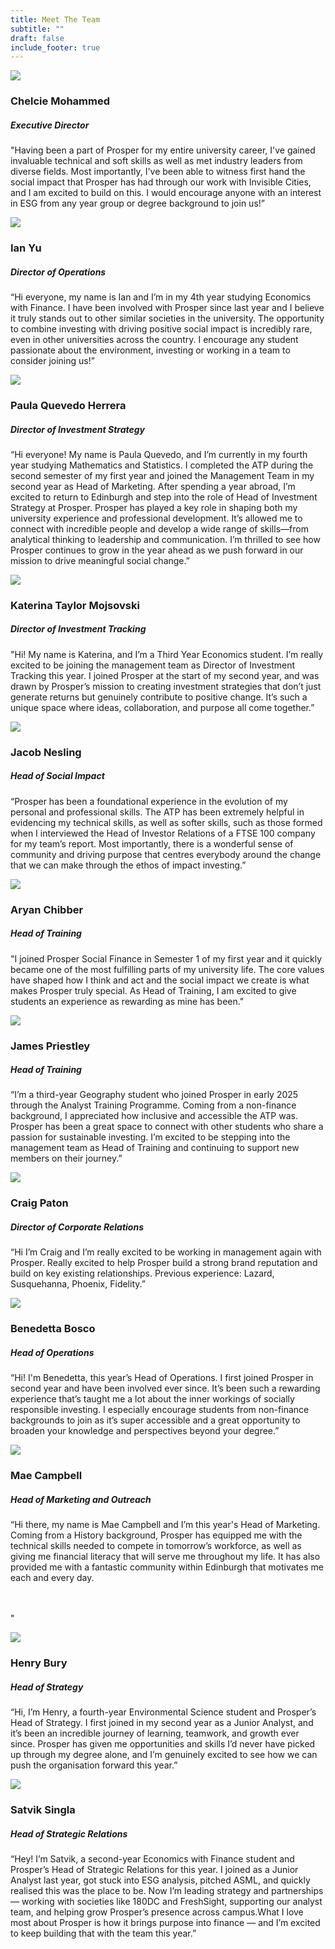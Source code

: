 ```yaml
---
title: Meet The Team
subtitle: ""
draft: false
include_footer: true
---
```

<div class="team-member">
<div class="team-image-container">
<img class="team-image" src="/images/chelcie.png">
<a href="https://www.linkedin.com/in/chelcie-mohammed-27398b257/">
<div class="linkedin-holder">
<i class="linkedin-icon fa fa-linkedin"></i>
</div>
</a>
</div>
<div class="team-info-container">
<h3 class="team-member-name">Chelcie Mohammed</h3>
<h5 class="team-member-position">Executive Director</h5>
<p>"Having been a part of Prosper for my entire university career, I've gained invaluable technical and soft skills as  well as met industry leaders from diverse fields. Most importantly, I've been able to witness first hand the social impact that Prosper has had through our work with Invisible Cities, and I am excited to build on this. I would encourage anyone with an interest in ESG from any year group or degree background to join us!”</p>
</div>
</div>

<div class="team-member">
<div class="team-image-container">
<img class="team-image" src="/images/ian.png">
<a href="https://www.linkedin.com/in/ian-yu-067b05159/">
<div class="linkedin-holder">
<i class="linkedin-icon fa fa-linkedin"></i>
</div>
</a>
</div>
<div class="team-info-container">
<h3 class="team-member-name">Ian Yu</h3>
<h5 class="team-member-position">Director of Operations</h5>
<p>“Hi everyone, my name is Ian and I’m in my 4th year studying Economics with Finance. I have been involved with Prosper since last year and I believe it truly stands out to other similar societies in the university. The opportunity to combine investing with driving positive social impact is incredibly rare, even in other universities across the country. I encourage any student passionate about the environment, investing or working in a team to consider joining us!”</p>
</div>
</div>

<div class="team-member">
<div class="team-image-container">
<img class="team-image" src=" /images/paula.png">
<a href="https://www.linkedin.com/in/paula-quevedo-76b536250/">
<div class="linkedin-holder">
<i class="linkedin-icon fa fa-linkedin"></i>
</div>
</a>
</div>
<div class="team-info-container">
<h3 class="team-member-name">Paula Quevedo Herrera</h3>
<h5 class="team-member-position">Director of Investment Strategy</h5>
<p>“Hi everyone! My name is Paula Quevedo, and I’m currently in my fourth year studying Mathematics and Statistics. I completed the ATP during the second semester of my first year and joined the Management Team in my second year as Head of Marketing. After spending a year abroad, I’m excited to return to Edinburgh and step into the role of Head of Investment Strategy at Prosper. Prosper has played a key role in shaping both my university experience and professional development. It’s allowed me to connect with incredible people and develop a wide range of skills—from analytical thinking to leadership and communication. I’m thrilled to see how Prosper continues to grow in the year ahead as we push forward in our mission to drive meaningful social change.”</p>
</div>
</div>

<div class="team-member">
<div class="team-image-container">
<img class="team-image" src="/images/katerina.jpeg"
<a href="https://www.linkedin.com/in/katerina-taylor-mojsovski-07503a263/">
<div class="linkedin-holder">
<i class="linkedin-icon fa fa-linkedin"></i>
</div>
</a>
</div>
<div class="team-info-container">
<h3 class="team-member-name">Katerina Taylor Mojsovski</h3>
<h5 class="team-member-position">Director of Investment Tracking</h5>
<p>"Hi! My name is Katerina, and I’m a Third Year Economics student. I’m really excited to be joining the management team as Director of Investment Tracking this year. I joined Prosper at the start of my second year, and was drawn by Prosper’s mission to creating investment strategies that don’t just generate returns but genuinely contribute to positive change. It’s such a unique space where ideas, collaboration, and purpose all come together.”</p>

</div>
</div>

<div class="team-member">
<div class="team-image-container">
<img class="team-image" src="/images/jacob.png">
<a href="https://www.linkedin.com/in/jacobrcnesling/">
<div class="linkedin-holder">
<i class="linkedin-icon fa fa-linkedin"></i>
</div>
</a>
</div>
<div class="team-info-container">
<h3 class="team-member-name">Jacob Nesling </h3>
<h5 class="team-member-position">Head of Social Impact</h5>
<p>“Prosper has been a foundational experience in the evolution of my personal and professional skills.  The ATP has been extremely helpful in evidencing my technical skills, as well as softer skills, such as those formed when I interviewed the Head of Investor Relations of a FTSE 100 company for my team’s report.  Most importantly, there is a wonderful sense of community and driving purpose that centres everybody around the change that we can make through the ethos of impact investing.”</p>
</div>
</div>

<div class="team-member">
<div class="team-image-container">
<img class="team-image" src="/images/aryan.png">
<a href="https://www.linkedin.com/in/aryanchibber/">

<div class="linkedin-holder">
<i class="linkedin-icon fa fa-linkedin"></i>
</div>
</a>
</div>
<div class="team-info-container">
<h3 class="team-member-name">Aryan Chibber</h3>
<h5 class="team-member-position">Head of Training</h5>
<p>"I joined Prosper Social Finance in Semester 1 of my first year and it quickly became one of the most fulfilling parts of my university life. The core values have shaped how I think and act and the social impact we create is what makes Prosper truly special. As Head of Training, I am excited to give students an experience as rewarding as mine has been."</p>
</div>
</div>

<div class="team-member">
<div class="team-image-container">
<img class="team-image" src="/images/james.png">
<a href="https://www.linkedin.com/in/jamespriestley/">
<i class="linkedin-icon fa fa-linkedin"></i>
</div>
</a>
</div>
<div class="team-info-container">
<h3 class="team-member-name">James Priestley</h3>
<h5 class="team-member-position">Head of Training</h5>
<p>“I’m a third-year Geography student who joined Prosper in early 2025 through the Analyst Training Programme. Coming from a non-finance background, I appreciated how inclusive and accessible the ATP was. Prosper has been a great space to connect with other students who share a passion for sustainable investing. I’m excited to be stepping into the management team as Head of Training and continuing to support new members on their journey.”</p>
</div>
</div>

<div class="team-member">
<div class="team-image-container">
<img class="team-image" src="/images/craig.png">
<a href="https://www.linkedin.com/in/craig-paton12/">
<div class="linkedin-holder">
<i class="linkedin-icon fa fa-linkedin"></i>
</div>
</a>
</div>
<div class="team-info-container">
<h3 class="team-member-name">Craig Paton</h3>
<h5 class="team-member-position">Director of Corporate Relations</h5>
<p>“Hi I’m Craig and I’m really excited to be working in management again with Prosper. Really excited to help Prosper build a strong brand reputation and build on key existing relationships. Previous experience: Lazard, Susquehanna, Phoenix, Fidelity.”</p>
</div>
</div>

<div class="team-member">
<div class="team-image-container">
<img class="team-image" src="/images/benedetta.png">
<a href="https://www.linkedin.com/in/benedettabosco/">
<div class="linkedin-holder">
<i class="linkedin-icon fa fa-linkedin"></i>
</div>
</a>
</div>
<div class="team-info-container">
<h3 class="team-member-name">Benedetta Bosco </h3>
<h5 class="team-member-position">Head of Operations </h5>
<p>“Hi! I'm Benedetta, this year’s Head of Operations.
I first joined Prosper in second year and have been involved ever since. It’s been such a rewarding experience that’s taught me a lot about the inner workings of socially responsible investing. I especially encourage students from non-finance backgrounds to join as it’s super accessible and a great opportunity to broaden your knowledge and perspectives beyond your degree.”</p>
</div>
</div>

<div class="team-member">
<div class="team-image-container">
<img class="team-image" src="/images/mae-campbell.jpg">
<a href="www.linkedin.com/in/mae-campbell-481a42276">
<div class="linkedin-holder">
<i class="linkedin-icon fa fa-linkedin"></i>
</div>
</a>
</div>
<div class="team-info-container">
<h3 class="team-member-name">Mae Campbell </h3>
<h5 class="team-member-position">Head of Marketing and Outreach</h5>
<p>“Hi there, my name is Mae Campbell and I’m this year's Head of Marketing. Coming from a History background, Prosper has equipped me with the technical skills needed to compete in tomorrow’s workforce, as well as giving me financial literacy that will serve me throughout my life. It has also provided me with a fantastic community within Edinburgh that motivates me each and every day. 

\
\
"</p>

</div>
</div>

<div class="team-member">
<div class="team-image-container">
<img class="team-image" src="/images/henry.jpeg">
<a href="https://www.linkedin.com/in/henry-bury/">
<div class="linkedin-holder">
<i class="linkedin-icon fa fa-linkedin"></i>
</div>
</a>
</div>
<div class="team-info-container">
<h3 class="team-member-name">Henry Bury</h3>
<h5 class="team-member-position">Head of Strategy</h5>
<p>“Hi, I’m Henry, a fourth-year Environmental Science student and Prosper’s Head of Strategy. I first joined in my second year as a Junior Analyst, and it’s been an incredible journey of learning, teamwork, and growth ever since. Prosper has given me opportunities and skills I’d never have picked up through my degree alone, and I’m genuinely excited to see how we can push the organisation forward this year.”</p>
</div>
</div>

<div class="team-member">
<div class="team-image-container">
<img class="team-image" src="/images/satvik.png">
<a href="https://www.linkedin.com/in/satvik-s-119071199/">
<div class="linkedin-holder">
<i class="linkedin-icon fa fa-linkedin"></i>
</div>
</a>
</div>
<div class="team-info-container">
<h3 class="team-member-name">Satvik Singla</h3>
<h5 class="team-member-position">Head of Strategic Relations</h5>
<p>“Hey! I’m Satvik, a second-year Economics with Finance student and Prosper’s Head of Strategic Relations for this year. I joined as a Junior Analyst last year, got stuck into ESG analysis, pitched ASML, and quickly realised this was the place to be. Now I’m leading strategy and partnerships — working with societies like 180DC and FreshSight, supporting our analyst team, and helping grow Prosper’s presence across campus.What I love most about Prosper is how it brings purpose into finance — and I’m excited to keep building that with the team this year.”</p>
</div>
</div>